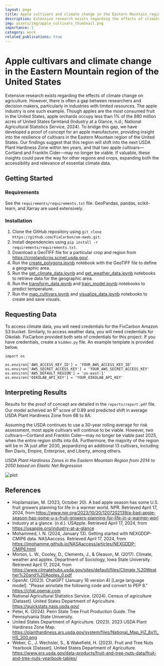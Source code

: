 ```yaml
---
layout: page
title: Apple cultivars and climate change in the Eastern Mountain region of the United States
description: Extensive research exists regarding the effects of climate change on agriculture. However, there is often a gap between researchers and decision makers, particularly in industries with limited resources. The apple industry is one such example. Though apples are the most consumed fruit in the United States, apple orchards occupy less than 1% of the 880 million acres of United States farmland (Industry at a Glance, n.d.; National Agricultural Statistics Service, 2024).
img: assets/img/apple_cultivars_thumbnail.png
importance: 1
category: work
related_publications: true
---
```


# Apple cultivars and climate change in the Eastern Mountain region of the United States
Extensive research exists regarding the effects of climate change on agriculture. However, there is often a gap between researchers and decision makers, particularly in industries with limited resources. The apple industry is one such example. Though apples are the most consumed fruit in the United States, apple orchards occupy less than 1% of the 880 million acres of United States farmland (Industry at a Glance, n.d.; National Agricultural Statistics Service, 2024). To bridge this gap, we have developed a proof of concept for an apple manufacturer, providing insight into the resilience of cultivars in the Eastern Mountain region of the United States. Our findings suggest that this region will shift into the next USDA Plant Hardiness Zone within ten years, and that two apple cultivars—Cortland and Franklin Cider—may no longer be viable. If valuable, these insights could pave the way for other regions and crops, expanding both the accessibility and relevance of essential climate data.

## Getting Started
### Requirements
See the `requirements/requirements.txt` file. GeoPandas, pandas, scikit-learn, and Xarray are used extensively.
### Installation
1. Clone the GitHub repository using `git clone https://github.com/FixCarbon/um-mads.git`.
2. Install dependencies using `pip install -r requirements/requirements.txt`.
3. Download a GeoTIFF file for a particular crop and region from https://croplandcros.scinet.usda.gov/.
4. Run the [create_polygons.ipynb](notebooks/create_polygons.ipynb) notebook with the GeoTIFF file to define a geographic area.
5. Run the [get_climate_data.ipynb](notebooks/get_climate_data.ipynb) and [get_weather_data.ipynb](notebooks/get_weather_data.ipynb) notebooks to retrieve data for the geographic area.
6. Run the [transform_data.ipynb](notebooks/transform_data.ipynb) and [train_model.ipynb](notebooks/train_model.ipynb) notebooks to predict temperature.
7. Run the [map_cultivars.ipynb](notebooks/map_cultivars.ipynb) and [visualize_data.ipynb](notebooks/visualize_data.ipynb) notebooks to create and save visuals.
## Requesting Data
To access climate data, you will need credentials for the FixCarbon Amazon S3 bucket. Similarly, to access weather data, you will need credentials for Oikolab. FixCarbon provided both sets of credentials for this project. If you have credentials, create a `hidden.py` file. An example template is provided below.

```
import os

os.environ['AWS_ACCESS_KEY_ID'] = 'YOUR_AWS_ACCESS_KEY_ID'
os.environ['AWS_SECRET_ACCESS_KEY'] = 'YOUR_AWS_SECRET_ACCESS_KEY'
os.environ['AWS_DEFAULT_REGION'] = 'us-east-1'
os.environ['OIKOLAB_API_KEY'] = 'YOUR_OIKOLAB_API_KEY'
```

## Interpreting Results
Results for the proof of concept are detailed in the `reports/report.pdf` file. Our model acheived an R<sup>2</sup> score of 0.89 and predicted shift in average USDA Plant Hardiness Zone from 6B to 8A. 

Assuming the USDA continues to use a 30-year rolling average for risk assessment, most apple cultivars will continue to be viable. However, two cultivars—Cortland and Franklin Cider—may no longer be viable past 2025, when the entire region shifts into 6A. Furthermore, the majority of the region will be in 7A just after 2030, jeopardizing an additional 13 cultivars, including Ben Davis, Empire, Enterprise, and Liberty, among others.

_USDA Plant Hardiness Zones in the Eastern Mountain Region from 2014 to 2050 based on Elastic Net Regression_

![plot](https://github.com/godot107/UM-Apple-Cultivars-Climate-Change/raw/main/reports/figures/fig4_weather_usda.gif)

## References
* Hoplamazian, M. (2023, October 20). A bad apple season has some U.S. fruit growers planning for life in a warmer world. NPR. Retrieved April 17, 2024, from https://www.npr.org/2023/10/20/1207202139/a-bad-apple-season-has-some-u-s-fruit-growers-planning-for-life-in-a-warmer-worl
* Industry at a glance. (n.d.). USApple. Retrieved April 17, 2024, from https://usapple.org/industry-at-a-glance 
* Mohammed, I. N. (2024, January 13). Getting started with NEXGDDP-CMIP6 data. NASAaccess. Retrieved April 17, 2024, from https://imohamme.github.io/NASAaccess/articles/NEXGDDP-CMIP6.html 
* Morton, L. W., Cooley, D., Clements, J., & Gleason, M. (2017). Climate, weather and apples. Department of Sociology, Iowa State University. Retrieved April 17, 2024, from https://www.climatehubs.usda.gov/sites/default/files/Climate,%20Weather%20and%20Apples_0.pdf
* OpenAI. (2023). ChatGPT (January 16 version 4) [Large language model]. "Please annotate the following code and convert to PEP 8." https://chat.openai.com
* National Agricultural Statistics Service. (2024). Census of agriculture [Dataset]. United States Department of Agriculture. https://quickstats.nass.usda.gov/
* Peter, K. (2024). Penn State Tree Fruit Production Guide. The Pennsylvania State University.
* United States Department of Agriculture. (2023). 2023 USDA Plant Hardiness Zone Map. https://planthardiness.ars.usda.gov/system/files/National_Map_HZ_8x11_HS_300.png 
* Weber, C., J. Wechsler, S., & Wakefield, H. (2023). Fruit and Tree Nuts Yearbook [Dataset]. United States Department of Agriculture. https://www.ers.usda.gov/data-products/fruit-and-tree-nuts-data/fruit-and-tree-nuts-yearbook-tables/